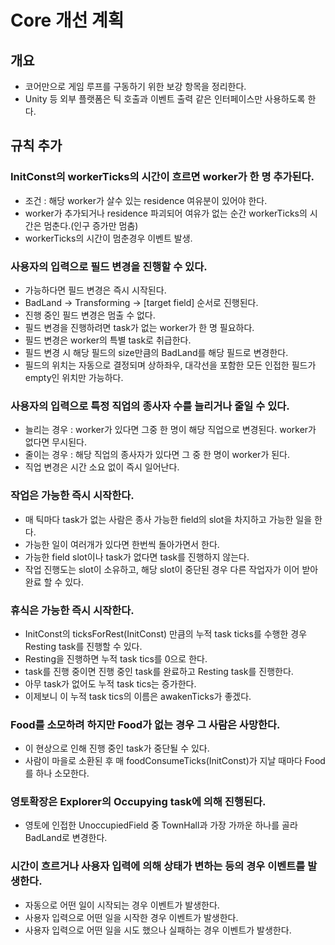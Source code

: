 # Core 개선 계획

## 개요
- 코어만으로 게임 루프를 구동하기 위한 보강 항목을 정리한다.
- Unity 등 외부 플랫폼은 틱 호출과 이벤트 출력 같은 인터페이스만 사용하도록 한다.

## 규칙 추가
### InitConst의 workerTicks의 시간이 흐르면 worker가 한 명 추가된다.
- 조건 : 해당 worker가 살수 있는 residence 여유분이 있어야 한다.
- worker가 추가되거나 residence 파괴되어 여유가 없는 순간 workerTicks의 시간은 멈춘다.(인구 증가만 멈춤)
- workerTicks의 시간이 멈춘경우 이벤트 발생.

### 사용자의 입력으로 필드 변경을 진행할 수 있다.
- 가능하다면 필드 변경은 즉시 시작된다.
- BadLand -> Transforming -> [target field] 순서로 진행된다.
- 진행 중인 필드 변경은 멈출 수 없다.
- 필드 변경을 진행하려면 task가 없는 worker가 한 명 필요하다.
- 필드 변경은 worker의 특별 task로 취급한다.
- 필드 변경 시 해당 필드의 size만큼의 BadLand를 해당 필드로 변경한다.
- 필드의 위치는 자동으로 결정되며 상하좌우, 대각선을 포함한 모든 인접한 필드가 empty인 위치만 가능하다.

### 사용자의 입력으로 특정 직업의 종사자 수를 늘리거나 줄일 수 있다.
- 늘리는 경우 : worker가 있다면 그중 한 명이 해당 직업으로 변경된다. worker가 없다면 무시된다.
- 줄이는 경우 : 해당 직업의 종사자가 있다면 그 중 한 명이 worker가 된다. 
- 직업 변경은 시간 소요 없이 즉시 일어난다.

### 작업은 가능한 즉시 시작한다.
- 매 틱마다 task가 없는 사람은 종사 가능한 field의 slot을 차지하고 가능한 일을 한다.
- 가능한 일이 여러개가 있다면 한번씩 돌아가면서 한다.
- 가능한 field slot이나 task가 없다면 task를 진행하지 않는다.
- 작업 진행도는 slot이 소유하고, 해당 slot이 중단된 경우 다른 작업자가 이어 받아 완료 할 수 있다.

### 휴식은 가능한 즉시 시작한다.
- InitConst의 ticksForRest(InitConst) 만큼의 누적 task ticks를 수행한 경우 Resting task를 진행할 수 있다.
- Resting을 진행하면 누적 task tics를 0으로 한다.
- task를 진행 중이면 진행 중인 task를 완료하고 Resting task를 진행한다.
- 아무 task가 없어도 누적 task tics는 증가한다.
- 이제보니 이 누적 task tics의 이름은 awakenTicks가 좋겠다.

### Food를 소모하려 하지만 Food가 없는 경우 그 사람은 사망한다.
- 이 현상으로 인해 진행 중인 task가 중단될 수 있다.
- 사람이 마을로 소환된 후 매 foodConsumeTicks(InitConst)가 지날 때마다 Food를 하나 소모한다.

### 영토확장은 Explorer의 Occupying task에 의해 진행된다.
- 영토에 인접한 UnoccupiedField 중 TownHall과 가장 가까운 하나를 골라 BadLand로 변경한다.

### 시간이 흐르거나 사용자 입력에 의해 상태가 변하는 등의 경우 이벤트를 발생한다.
- 자동으로 어떤 일이 시작되는 경우 이벤트가 발생한다. 
- 사용자 입력으로 어떤 일을 시작한 경우 이벤트가 발생한다.
- 사용자 입력으로 어떤 일을 시도 했으나 실패하는 경우 이벤트가 발생한다.